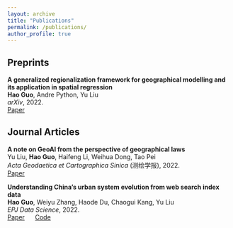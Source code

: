 ```yaml
---
layout: archive
title: "Publications"
permalink: /publications/
author_profile: true
---
```


## Preprints
<b>A generalized regionalization framework for geographical modelling and its application in spatial regression</b><br>
<b>Hao Guo</b>, Andre Python, Yu Liu<br>
<i>arXiv</i>, 2022.<br>
[Paper](https://arxiv.org/abs/2206.09429)  

## Journal Articles

<b>A note on GeoAI from the perspective of geographical laws</b><br>
Yu Liu, <b>Hao Guo</b>, Haifeng Li, Weihua Dong, Tao Pei<br>
<i>Acta Geodaetica et Cartographica Sinica </i>(测绘学报), 2022.<br>
[Paper](http://xb.sinomaps.com/CN/10.11947/j.AGCS.2022.20220125)

<b>Understanding China’s urban system evolution from web search index data</b><br>
<b>Hao Guo</b>, Weiyu Zhang, Haode Du, Chaogui Kang, Yu Liu<br>
<i>EPJ Data Science</i>, 2022.<br>
[Paper](https://epjdatascience.springeropen.com/articles/10.1140/epjds/s13688-022-00332-y) &nbsp;&nbsp;&nbsp;&nbsp; [Code](https://github.com/Nithouson/BaiduCityAttr)

